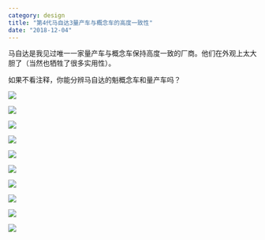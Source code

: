 ```yaml
---
category: design
title: "第4代马自达3量产车与概念车的高度一致性"
date: "2018-12-04"
---
```


马自达是我见过唯一一家量产车与概念车保持高度一致的厂商。他们在外观上太大胆了（当然也牺牲了很多实用性）。

如果不看注释，你能分辨马自达的魁概念车和量产车吗？

![](https://goooooouwa.fun:8143/static/images/CzGrgcD.jpg)

![](https://goooooouwa.fun:8143/static/images/9ervc8r.jpg)

![](https://goooooouwa.fun:8143/static/images/YQGE06p.jpg)

![](https://goooooouwa.fun:8143/static/images/CPJT1lX.jpg)

![](https://goooooouwa.fun:8143/static/images/UxO96nv.jpg)

![](https://goooooouwa.fun:8143/static/images/0JQ8d4s.jpg)

![](https://goooooouwa.fun:8143/static/images/CYFjnL2.jpg)

![](https://goooooouwa.fun:8143/static/images/lff1hKR.jpg)

![](https://goooooouwa.fun:8143/static/images/RFj8X9O.jpg)

![](https://goooooouwa.fun:8143/static/images/p9V5flC.jpg)
